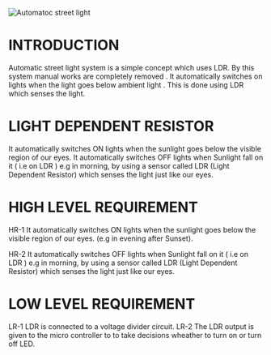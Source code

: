 ![Automatoc street light](https://user-images.githubusercontent.com/98822676/154790784-cf902390-4625-46bc-b2ba-939b0c8cf86d.jpg)




# INTRODUCTION
Automatic street light system is a simple concept which uses LDR. By this system manual works are completely removed . It automatically switches on lights when the light goes below ambient light . This is done using LDR which senses the light.

# LIGHT DEPENDENT RESISTOR
It automatically switches ON lights when the sunlight goes below the visible region of our eyes. It automatically switches OFF lights when Sunlight fall on it ( i.e on LDR ) e.g in morning, by using a sensor called LDR (Light Dependent Resistor) which senses the light just like our eyes.

# HIGH LEVEL REQUIREMENT
HR-1 It automatically switches ON lights when the sunlight goes below the visible region of our eyes. (e.g in evening after Sunset). 

HR-2 It automatically switches OFF lights when Sunlight fall on it  ( i.e on LDR ) e.g in morning, by using a sensor called LDR (Light Dependent Resistor) which senses the light just like our eyes.

# LOW LEVEL REQUIREMENT
LR-1 LDR is connected to a voltage divider circuit.
LR-2 The LDR output is given to the micro controller to to take decisions wheather to turn on or turn off LED.

